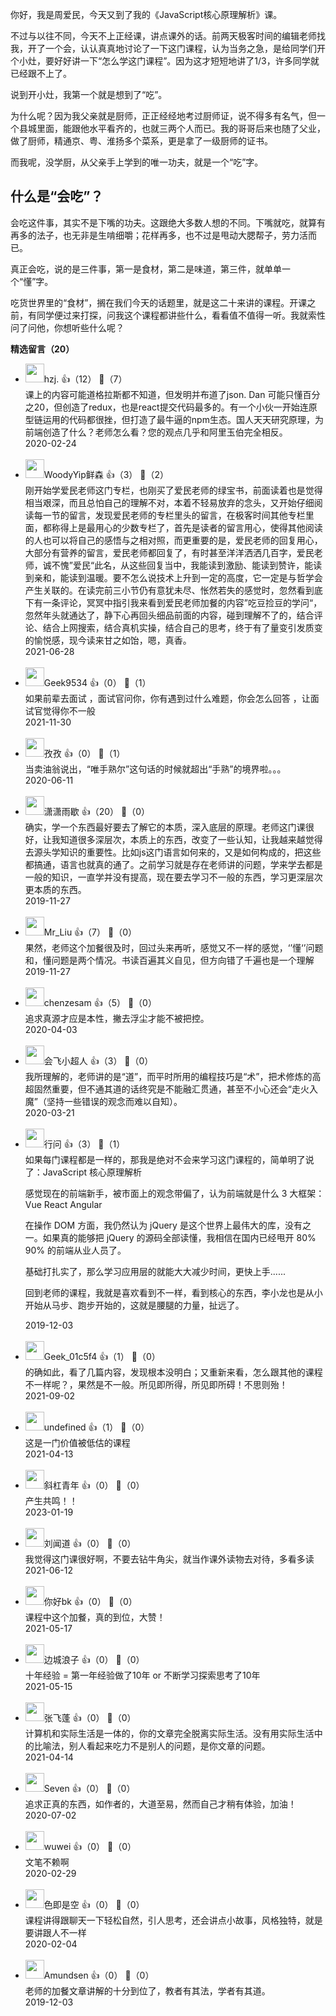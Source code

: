你好，我是周爱民，今天又到了我的《JavaScript核心原理解析》课。

不过与以往不同，今天不上正经课，讲点课外的话。前两天极客时间的编辑老师找我，开了一个会，认认真真地讨论了一下这门课程，认为当务之急，是给同学们开个小灶，要好好讲一下“怎么学这门课程”。因为这才短短地讲了1/3，许多同学就已经跟不上了。

说到开小灶，我第一个就是想到了“吃”。

为什么呢？因为我父亲就是厨师，正正经经地考过厨师证，说不得多有名气，但一个县城里面，能跟他水平看齐的，也就三两个人而已。我的哥哥后来也随了父业，做了厨师，精通京、粤、淮扬多个菜系，更是拿了一级厨师的证书。

而我呢，没学厨，从父亲手上学到的唯一功夫，就是一个“吃”字。

## 什么是“会吃”？

会吃这件事，其实不是下嘴的功夫。这跟绝大多数人想的不同。下嘴就吃，就算有再多的法子，也无非是生啃细嚼；花样再多，也不过是甩动大腮帮子，劳力活而已。

真正会吃，说的是三件事，第一是食材，第二是味道，第三件，就单单一个“懂”字。

吃货世界里的“食材”，搁在我们今天的话题里，就是这二十来讲的课程。开课之前，有同学便过来打探，问我这个课程都讲些什么，看看值不值得一听。我就索性问了问他，你想听些什么呢？
<div><strong>精选留言（20）</strong></div><ul>
<li><img src="https://static001.geekbang.org/account/avatar/00/14/d6/35/9b213d2f.jpg" width="30px"><span>hzj.</span> 👍（12） 💬（7）<div>课上的内容可能道格拉斯都不知道，但发明并布道了json. Dan 可能只懂百分之20，但创造了redux，也是react提交代码最多的。有一个小伙一开始连原型链运用的代码都很挫，但打造了最牛逼的npm生态。国人天天研究原理，为前端创造了什么？老师怎么看？您的观点几乎和阿里玉伯完全相反。
</div>2020-02-24</li><br/><li><img src="https://static001.geekbang.org/account/avatar/00/10/72/31/06f8ada8.jpg" width="30px"><span>WoodyYip鲜森</span> 👍（3） 💬（2）<div>刚开始学爱民老师这门专栏，也刚买了爱民老师的绿宝书，前面读着也是觉得相当艰深，而且总怕自己的理解不对，本着不轻易放弃的念头，又开始仔细阅读每一节的留言，发现爱民老师的专栏里头的留言，在极客时间其他专栏里面，都称得上是最用心的少数专栏了，首先是读者的留言用心，使得其他阅读的人也可以将自己的感悟与之相对照，而更重要的是，爱民老师的回复用心，大部分有营养的留言，爱民老师都回复了，有时甚至洋洋洒洒几百字，爱民老师，诚不愧”爱民“此名，从这些回复当中，我能读到激励、能读到赞许，能读到亲和，能读到温暖。要不怎么说技术上升到一定的高度，它一定是与哲学会产生关联的。在读完前三小节仍有意犹未尽、怅然若失的感觉时，忽然看到底下有一条评论，冥冥中指引我来看到爱民老师加餐的内容”吃豆捡豆的学问“，忽然年头就通达了，静下心再回头细品前面的内容，碰到理解不了的，结合评论、结合上网搜索，结合真机实操，结合自己的思考，终于有了量变引发质变的愉悦感，现今读来甘之如饴，嗯，真香。</div>2021-06-28</li><br/><li><img src="" width="30px"><span>Geek9534</span> 👍（0） 💬（1）<div>如果前辈去面试 ，面试官问你，你有遇到过什么难题，你会怎么回答 ，让面试官觉得你不一般</div>2021-11-30</li><br/><li><img src="https://static001.geekbang.org/account/avatar/00/0f/89/5b/d8f78c1e.jpg" width="30px"><span>孜孜</span> 👍（0） 💬（1）<div>当卖油翁说出，“唯手熟尔”这句话的时候就超出“手熟”的境界啦。。。</div>2020-06-11</li><br/><li><img src="https://static001.geekbang.org/account/avatar/00/13/18/65/35361f02.jpg" width="30px"><span>潇潇雨歇</span> 👍（20） 💬（0）<div>确实，学一个东西最好要去了解它的本质，深入底层的原理。老师这门课很好，让我知道很多深层次，本质上的东西，改变了一些认知，让我越来越觉得去源头学知识的重要性。比如js这门语言如何来的，又是如何构成的，把这些都搞通，语言也就真的通了。之前学习就是存在老师讲的问题，学来学去都是一般的知识，一直学并没有提高，现在要去学习不一般的东西，学习更深层次更本质的东西。</div>2019-11-27</li><br/><li><img src="https://static001.geekbang.org/account/avatar/00/16/76/c7/74d54fb5.jpg" width="30px"><span>Mr_Liu</span> 👍（7） 💬（0）<div>果然，老师这个加餐很及时，回过头来再听，感觉又不一样的感觉，‘’懂‘’问题和，懂问题是两个情况。书读百遍其义自见，但方向错了千遍也是一个理解</div>2019-11-27</li><br/><li><img src="https://static001.geekbang.org/account/avatar/00/0f/f2/13/3ee5a9b4.jpg" width="30px"><span>chenzesam</span> 👍（5） 💬（0）<div>追求真源才应是本性，撇去浮尘才能不被把控。</div>2020-04-03</li><br/><li><img src="https://static001.geekbang.org/account/avatar/00/11/49/2d/fd085556.jpg" width="30px"><span>会飞小超人</span> 👍（3） 💬（0）<div>我所理解的，老师讲的是“道”，而平时所用的编程技巧是“术”，把术修炼的高超固然重要，但不通其道的话终究是不能融汇贯通，甚至不小心还会“走火入魔”（坚持一些错误的观念而难以自知）。</div>2020-03-21</li><br/><li><img src="https://static001.geekbang.org/account/avatar/00/0f/dc/90/c980113a.jpg" width="30px"><span>行问</span> 👍（3） 💬（1）<div>如果每门课程都是一样的，那我是绝对不会来学习这门课程的，简单明了说了：JavaScript 核心原理解析

感觉现在的前端新手，被市面上的观念带偏了，认为前端就是什么 3 大框架：Vue React Angular

在操作 DOM 方面，我仍然认为 jQuery 是这个世界上最伟大的库，没有之一。如果真的能够把 jQuery 的源码全部读懂，我相信在国内已经甩开 80% 90% 的前端从业人员了。

基础打扎实了，那么学习应用层的就能大大减少时间，更快上手......

回到老师的课程，我就是喜欢看到不一样，看到核心的东西，李小龙也是从小开始从马步、跑步开始的，这就是腰腿的力量，扯远了。</div>2019-12-03</li><br/><li><img src="https://thirdwx.qlogo.cn/mmopen/vi_32/Qq9IlgLjo8CVKTc93AHsicwDMJq3sbN4UsubLJXUQxWLOhcoJtp8mgcsGmp6PE04Y1EcCnZ03MwNKKJFQIJPLHnMfU2MNBErXRpz8HLZIAHQ/132" width="30px"><span>Geek_01c5f4</span> 👍（1） 💬（0）<div>的确如此，看了几篇内容，发现根本没明白；又重新来看，怎么跟其他的课程不一样呢？，果然是不一般。所见即所得，所见即所碍！不思则殆！</div>2021-09-02</li><br/><li><img src="https://static001.geekbang.org/account/avatar/00/10/cb/ce/d9e00eb5.jpg" width="30px"><span>undefined</span> 👍（1） 💬（0）<div>这是一门价值被低估的课程</div>2021-04-13</li><br/><li><img src="https://static001.geekbang.org/account/avatar/00/11/f8/8b/74d2ab6b.jpg" width="30px"><span>斜杠青年</span> 👍（0） 💬（0）<div>产生共鸣！！</div>2023-01-19</li><br/><li><img src="http://thirdwx.qlogo.cn/mmopen/vi_32/DYAIOgq83eqy8OyLoqgLmRZCAibvth9NhmOacHn2WRlurJML4d14BSQcORjeTz3wYvAuguCQiawgMHz7wXsaib22Q/132" width="30px"><span>刘闻道</span> 👍（0） 💬（0）<div>我觉得这门课很好啊，不要去钻牛角尖，就当作课外读物去对待，多看多读</div>2021-06-12</li><br/><li><img src="https://static001.geekbang.org/account/avatar/00/19/36/5d/154dd22c.jpg" width="30px"><span>你好bk</span> 👍（0） 💬（0）<div>课程中这个加餐，真的到位，大赞！</div>2021-05-17</li><br/><li><img src="https://static001.geekbang.org/account/avatar/00/18/ff/d6/93a97d02.jpg" width="30px"><span>边城浪子</span> 👍（0） 💬（0）<div>十年经验 = 第一年经验做了10年 or  不断学习探索思考了10年</div>2021-05-15</li><br/><li><img src="https://static001.geekbang.org/account/avatar/00/15/e8/27/0472c557.jpg" width="30px"><span>张飞蓬</span> 👍（0） 💬（0）<div>计算机和实际生活是一体的，你的文章完全脱离实际生活。没有用实际生活中的比喻法，别人看起来吃力不是别人的问题，是你文章的问题。</div>2021-04-14</li><br/><li><img src="https://static001.geekbang.org/account/avatar/00/19/46/3a/35d9cc02.jpg" width="30px"><span>Seven</span> 👍（0） 💬（0）<div>追求正真的东西，如作者的，大道至易，然而自己才稍有体验，加油！</div>2020-07-02</li><br/><li><img src="https://static001.geekbang.org/account/avatar/00/0f/e4/6e/7f32d967.jpg" width="30px"><span>wuwei</span> 👍（0） 💬（0）<div>文笔不赖啊</div>2020-02-29</li><br/><li><img src="https://static001.geekbang.org/account/avatar/00/12/27/06/7ab75a5b.jpg" width="30px"><span>色即是空</span> 👍（0） 💬（0）<div>课程讲得跟聊天一下轻松自然，引人思考，还会讲点小故事，风格独特，就是要讲跟人不一样</div>2020-02-04</li><br/><li><img src="https://static001.geekbang.org/account/avatar/00/0f/50/c4/c311b591.jpg" width="30px"><span>Amundsen</span> 👍（0） 💬（0）<div>老师的加餐文章讲解的十分到位了，教者有其法，学者有其道。</div>2019-12-03</li><br/>
</ul>